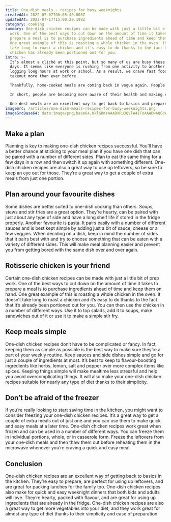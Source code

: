 ```yaml
---
title: One-dish meals - recipes for busy weeknights
createdAt: 2022-07-07T06:05:40.008Z
updatedAt: 2022-07-17T15:00:29.198Z
category: cooking
summary: One-dish chicken recipes can be made with just a little bit of prep
  work. One of the best ways to cut down on the amount of time it takes to
  prepare a meal is to purchase ingredients ahead of time and keep them on hand.
  One great example of this is roasting a whole chicken in the oven. It doesn’t
  take long to roast a chicken and it’s easy to do thanks to the fact that the
  chicken has already been portioned out for you.
intro: >-
  It’s almost a cliché at this point, but so many of us are busy these
  days. It seems like everyone is rushing from one activity to another and then
  logging long hours at work or school. As a result, we crave fast food and
  takeout more than ever before.

  Thankfully, home-cooked meals are coming back in vogue again. People want to know where their food comes from and how it’s prepared. There’s also an emphasis on reducing stress levels by creating more time in our days with fewer obligations outside the home. 

  In short, people are becoming more aware of their health and making changes accordingly – great news for families everywhere! 

  One-dest meals are an excellent way to get back to basics and prepare wholesome home-cooked meals that don’t take long to make or leave you with lots of dirty dishes afterwards. Read on for some great tips on how you can make one-dish chicken recipes part of your weekly routine once again…
imageSrc: /articles/one-dish-meals-recipes-for-busy-weeknights.png
imageSrcBase64: data:image/png;base64,UklGRmYAAABXRUJQVlA4IFoAAADwAQCdASoKAAoAAUAmJQBOgB6TLjqTKAAA/vqYhnC5Y6y/w0FiAvilJCFxtZN+xe5OYvULwUttlSs1QvZ5lcJY/u/TF0kKm+Hm+240vEQn+LixXItdlFwAAAA=
---
```


## Make a plan

Planning is key to making one-dish chicken recipes successful. You’ll have a better chance at sticking to your meal plan if you have one dish that can be paired with a number of different sides. Plan to eat the same thing for a few days in a row and then switch it up again with something different.
One-dish chicken recipes are also a great way to use up leftovers, so be sure to keep an eye out for those. They’re a great way to get a couple of extra meals from just one portion.

## Plan around your favourite dishes

Some dishes are better suited to one-dish cooking than others. Soups, stews and stir fries are a great option. They’re hearty, can be paired with just about any type of side and have a long shelf life if stored in the fridge properly.
Another favourite is pasta. It pairs easily with a number of different sauces and is best kept simple by adding just a bit of sauce, cheese or a few veggies.
When deciding on a dish, keep in mind the number of sides that it pairs best with and try to choose something that can be eaten with a variety of different sides. This will make meal planning easier and prevent you from getting bored with the same dish over and over again.

## Rotisserie chicken is your friend

Certain one-dish chicken recipes can be made with just a little bit of prep work. One of the best ways to cut down on the amount of time it takes to prepare a meal is to purchase ingredients ahead of time and keep them on hand.
One great example of this is roasting a whole chicken in the oven. It doesn’t take long to roast a chicken and it’s easy to do thanks to the fact that it’s already been portioned out for you.
You can then use the chicken in a number of different ways. Use it to top salads, add it to soups, make sandwiches out of it or use it to make a simple stir fry.

## Keep meals simple

One-dish chicken recipes don’t have to be complicated or fancy. In fact, keeping them as simple as possible is the best way to make sure they’re a part of your weekly routine.
Keep sauces and side dishes simple and go for just a couple of ingredients at most. It’s best to keep to flavour-boosting ingredients like herbs, lemon, salt and pepper over more complex items like spices.
Keeping things simple will make mealtime less stressful and help you avoid overcomplicating things. It will also make your one-dish chicken recipes suitable for nearly any type of diet thanks to their simplicity.

## Don’t be afraid of the freezer

If you’re really looking to start saving time in the kitchen, you might want to consider freezing your one-dish chicken recipes. It’s a great way to get a couple of extra meals out of just one and you can use them to make quick and easy meals at a later time.
One-dish chicken recipes work great when frozen and can be used in a number of different ways. You can freeze them in individual portions, whole, or in casserole form.
Freeze the leftovers from your one-dish meals and then thaw them out before reheating them in the microwave whenever you’re craving a quick and easy meal.

## Conclusion

One-dish chicken recipes are an excellent way of getting back to basics in the kitchen. They’re easy to prepare, are perfect for using up leftovers, and are great for packing lunches for the family too.
One-dish chicken recipes also make for quick and easy weeknight dinners that both kids and adults will love. They’re hearty, packed with flavour, and are great for using up ingredients that are already in the fridge.
One-dish chicken recipes are also a great way to get more vegetables into your diet, and they work great for almost any type of diet thanks to their simplicity and ease of preparation.
